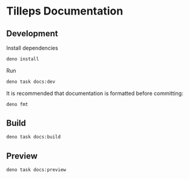 # Tilleps Documentation

## Development

Install dependencies

```sh
deno install
```

Run

```sh
deno task docs:dev
```

It is recommended that documentation is formatted before committing:

```sh
deno fmt
```

## Build

```sh
deno task docs:build
```

## Preview

```sh
deno task docs:preview
```
